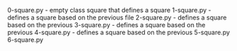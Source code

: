 0-square.py - empty class square that defines a square 1-square.py - defines a square based on the previous file 2-square.py - defines a square based on the previous 3-square.py - defines a square based on the previous 4-square.py - defines a square based on the previous 5-square.py 6-square.py
